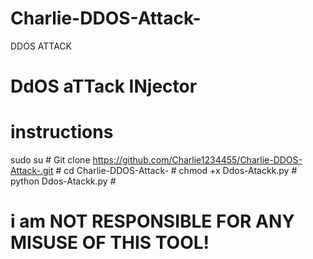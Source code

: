 # Charlie-DDOS-Attack-
DDOS ATTACK
# DdOS aTTack INjector #
# instructions #
sudo su #
Git clone https://github.com/Charlie1234455/Charlie-DDOS-Attack-.git #
cd  Charlie-DDOS-Attack- #
chmod +x Ddos-Atackk.py #
python Ddos-Atackk.py # 
# i am NOT RESPONSIBLE FOR ANY MISUSE OF THIS TOOL! #

